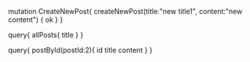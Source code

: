 mutation CreateNewPost{ createNewPost(title:"new title1", content:"new content") { ok } }

query{ allPosts{ title } }

query{ postById(postId:2){ id title content } }